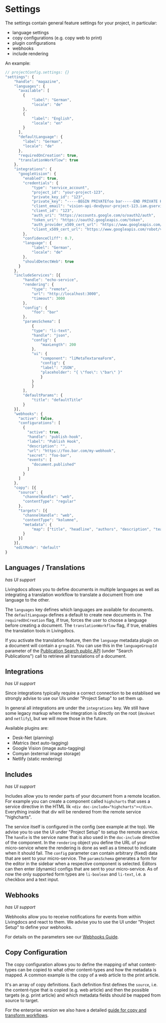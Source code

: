 # Settings

The settings contain general feature settings for your project, in particular:
- language settings
- copy configurations (e.g. copy web to print)
- plugin configurations
- webhooks
- include rendering

An example:
```javascript
// projectConfig.settings: {}
"settings": {
    "handle": "magazine",
    "languages": {
      "available": [
        {
            "label": "German",
            "locale": "de"
        },
        {
            "label": "English",
            "locale": "en"
        }
      ],
      "defaultLanguage": {
        "label": "German",
        "locale": "de"
      },
      "requiredOnCreation": true,
      "translationWorkflow": true
    },
    "integrations": {
      "googleVision": {
        "enabled": true,
        "credentials": {
            "type": "service_account",
            "project_id": "your-project-123",
            "private_key_id": "123",
            "private_key": "-----BEGIN PRIVATEfoo bar-----END PRIVATE KEY-----\n",
            "client_email": "vision-api-dev@your-project-123.iam.gserviceaccount.com",
            "client_id": "123",
            "auth_uri": "https://accounts.google.com/o/oauth2/auth",
            "token_uri": "https://oauth2.googleapis.com/token",
            "auth_provider_x509_cert_url": "https://www.googleapis.com/oauth2/v1/certs",
            "client_x509_cert_url": "https://www.googleapis.com/robot/v1/metadata/x509/vision-api-dev%40your-project-123.iam.gserviceaccount.com"
        },
        "confidenceCliff": 0.7,
        "language": {
            "label": "German",
            "locale": "de"
        },
        "shouldDetectWeb": true
      }
    },
    "includeServices": [{
        "handle": "echo-service",
        "rendering": {
            "type": "remote",
            "url": "http://localhost:3000",
            "timeout": 3000
        },
        "config": {
            "foo": "bar"
        },
        "paramsSchema": [
            {
            "type": "li-text",
            "handle": "json",
            "config": {
                "maxLength": 200
            },
            "ui": {
                "component": "liMetaTextareaForm",
                "config": {
                "label": "JSON",
                "placeholder": "{ \"foo\": \"bar\" }"
                }
            }
            }
        ],
        "defaultParams": {
            "title": "defaultTitle"
        }
    }],
    "webhooks": {
      "active": false,
      "configurations": [
        {
          "active": true,
          "handle": "publish-hook",
          "label": "Publish Hook",
          "description": "",
          "url": "https://foo.bar.com/my-webhook",
          "secret": "foo-bar",
          "events": [
            "document.published"
          ]
        }
      ]
    },
    "copy": [{
      "source": {
        "channelHandle": "web",
        "contentType": "regular"
      },
      "targets": [{
        "channelHandle": "web",
        "contentType": "kolumne",
        "metadata": {
            "map": ["title", "headline", "authors", "description", "teaserImage", "publishDate"]
        }
      }]
    }],
    "editMode": "default"
}
```

## Languages / Translations
*has UI support*

Livingdocs allows you to define documents in multiple languages as well as integrating a translation workflow to translate a document from one language to the other.

The `languages` key defines which languages are available for documents.
The `defaultLanguage` defines a default to create new documents in.
The `requiredOnCreation` flag, if true, forces the user to choose a language before creating a document.
The `translationWorkflow` flag, if true, enables the translation tools in Livingdocs.

If you activate the translation feature, then the `language` metadata plugin on a document will contain a `groupId`. You can use this in the `languageGroupId` parameter of the [Publication Search public API](https://edit.livingdocs.io/public-api) (under "Search Publications") call to retrieve all translations of a document.

## Integrations
*has UI support*

Since integrations typically require a correct connection to be establised we strongly advise to use our UIs under "Project Setup" to set them up.

In general all integrations are under the `integrations` key. We still have some legacy markup where the integration is directly on the root (`desknet` and `netlify`), but we will move those in the future.

Available plugins are:
- Desk-Net (planning)
- iMatrics (text auto-tagging)
- Google Vision (image auto-tagging)
- Comyan (external image storage)
- Netlify (static rendering)

## Includes
*has UI support*

Includes allow you to render parts of your document from a remote location. For example you can create a component called `highcharts` that uses a service directive in the HTML lik `<div doc-include="highcharts"></div>`. Everything inside that div will be rendered from the remote service "highcharts".

The service itself is configured in the config (see example at the top). We advise you to use the UI under "Project Setup" to setup the remote service.
The `handle` is the service name that is also used in the `doc-include` directive of the component.
In the `rendering` object you define the URL of your micro-service where the rendering is done as well as a timeout to indicate when it should fail.
The `config` parameter can contain arbitrary (fixed) data that are sent to your micro-service.
The `paramsSchema` generates a form for the editor in the sidebar when a respective component is selected. Editors can then enter (dynamic) configs that are sent to your micro-service. As of now the only supported form types are `li-boolean` and `li-text`, i.e. a checkbox and a text input.


## Webhooks
*has UI support*

Webhooks allow you to receive notifications for events from within Livingdocs and react to them. We advise you to use the UI under "Project Setup" to define your webhooks.

For details on the parameters see our [Webhooks Guide](../server-configuration/webhooks.md).

## Copy Configuration

The copy configuration allows you to define the mapping of what content-types can be copied to what other content-types and how the metadata is mapped. A common example is the copy of a web article to the print article.

It's an array of copy definitions. Each definition first defines the `source`, i.e. the content-type that is copied (e.g. web article) and then the possible targets (e.g. print article) and which metadata fields should be mapped from source to target.

For the enterprise version we also have a detailed [guide for copy and transform workflows](../../guides/document_copy.md).